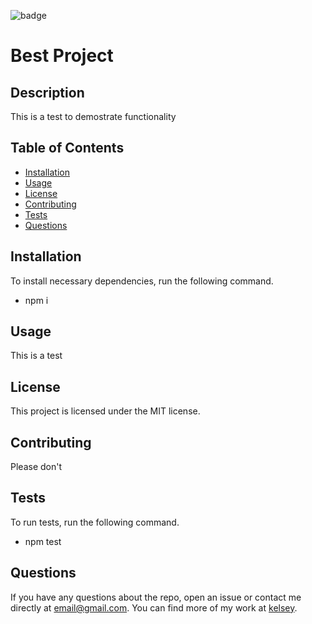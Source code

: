 ![badge](https://img.shields.io/badge/license-MIT-blue)

# Best Project

## Description
This is a test to demostrate functionality

## Table of Contents
* [Installation](#installation)
* [Usage](#usage)
* [License](#license)
* [Contributing](#contributing)
* [Tests](#tests)
* [Questions](#questions)

## Installation
To install necessary dependencies, run the following command.
* npm i


## Usage
This is a test

## License
This project is licensed under the MIT license.

## Contributing
Please don't

## Tests
To run tests, run the following command.
* npm test

## Questions
If you have any questions about the repo, open an issue or contact me directly at [email@gmail.com](email@gmail.com). You can find more of my work at [kelsey](https://github.com/kelsey). 

